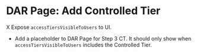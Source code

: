 # DAR Page: Add Controlled Tier

X Expose `accessTiersVisibleToUsers` to UI.
- Add a placeholder to DAR Page for Step 3 CT. It should only show when `accessTiersVisibleToUsers` includes the Controlled Tier.